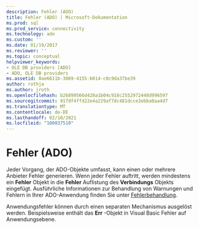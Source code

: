 ```yaml
---
description: Fehler (ADO)
title: Fehler (ADO) | Microsoft-Dokumentation
ms.prod: sql
ms.prod_service: connectivity
ms.technology: ado
ms.custom: ''
ms.date: 01/19/2017
ms.reviewer: ''
ms.topic: conceptual
helpviewer_keywords:
- OLE DB providers [ADO]
- ADO, OLE DB providers
ms.assetid: 8ae6611b-3069-4155-b014-c0c9da37be39
author: rothja
ms.author: jroth
ms.openlocfilehash: b26899566d428a1b04c918c2552972448d996597
ms.sourcegitcommit: 917df4ffd22e4a229af7dc481dcce3ebba0aa4d7
ms.translationtype: MT
ms.contentlocale: de-DE
ms.lasthandoff: 02/10/2021
ms.locfileid: "100037510"
---
```

# <a name="errors-ado"></a>Fehler (ADO)
Jeder Vorgang, der ADO-Objekte umfasst, kann einen oder mehrere Anbieter Fehler generieren. Wenn jeder Fehler auftritt, werden mindestens ein **Fehler** Objekt in die **Fehler** Auflistung des **Verbindungs** Objekts eingefügt. Ausführliche Informationen zur Behandlung von Warnungen und Fehlern in Ihrer ADO-Anwendung finden Sie unter [Fehlerbehandlung](./error-handling.md).  
  
 Anwendungsfehler können durch einen separaten Mechanismus ausgelöst werden. Beispielsweise enthält das **Err** -Objekt in Visual Basic Fehler auf Anwendungsebene.